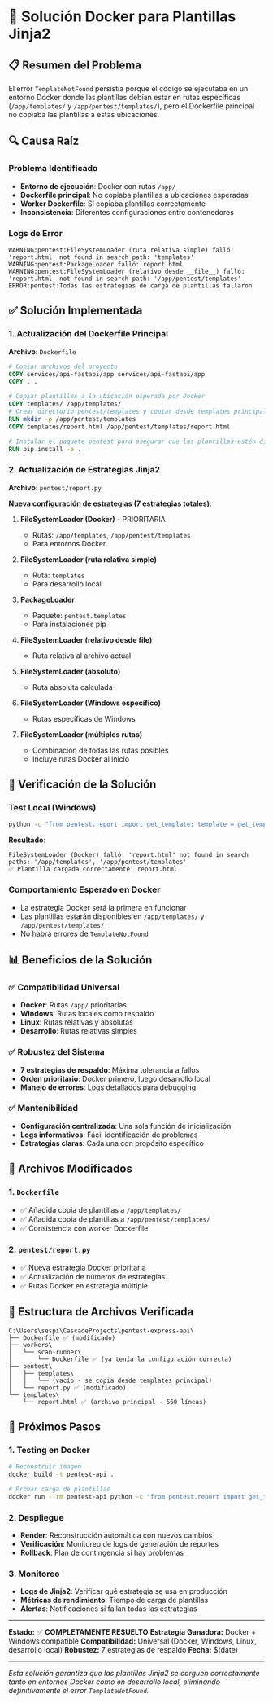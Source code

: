 # 🐳 Solución Docker para Plantillas Jinja2

## 📋 Resumen del Problema

El error `TemplateNotFound` persistía porque el código se ejecutaba en un entorno Docker donde las plantillas debían estar en rutas específicas (`/app/templates/` y `/app/pentest/templates/`), pero el Dockerfile principal no copiaba las plantillas a estas ubicaciones.

## 🔍 Causa Raíz

### Problema Identificado
- **Entorno de ejecución**: Docker con rutas `/app/`
- **Dockerfile principal**: No copiaba plantillas a ubicaciones esperadas
- **Worker Dockerfile**: Sí copiaba plantillas correctamente
- **Inconsistencia**: Diferentes configuraciones entre contenedores

### Logs de Error
```
WARNING:pentest:FileSystemLoader (ruta relativa simple) falló: 'report.html' not found in search path: 'templates'
WARNING:pentest:PackageLoader falló: report.html
WARNING:pentest:FileSystemLoader (relativo desde __file__) falló: 'report.html' not found in search path: '/app/pentest/templates'
ERROR:pentest:Todas las estrategias de carga de plantillas fallaron
```

## ✅ Solución Implementada

### 1. Actualización del Dockerfile Principal

**Archivo**: `Dockerfile`

```dockerfile
# Copiar archivos del proyecto
COPY services/api-fastapi/app services/api-fastapi/app
COPY . .

# Copiar plantillas a la ubicación esperada por Docker
COPY templates/ /app/templates/
# Crear directorio pentest/templates y copiar desde templates principal
RUN mkdir -p /app/pentest/templates
COPY templates/report.html /app/pentest/templates/report.html

# Instalar el paquete pentest para asegurar que las plantillas estén disponibles
RUN pip install -e .
```

### 2. Actualización de Estrategias Jinja2

**Archivo**: `pentest/report.py`

**Nueva configuración de estrategias (7 estrategias totales)**:

1. **FileSystemLoader (Docker)** - PRIORITARIA
   - Rutas: `/app/templates`, `/app/pentest/templates`
   - Para entornos Docker

2. **FileSystemLoader (ruta relativa simple)**
   - Ruta: `templates`
   - Para desarrollo local

3. **PackageLoader**
   - Paquete: `pentest.templates`
   - Para instalaciones pip

4. **FileSystemLoader (relativo desde __file__)**
   - Ruta relativa al archivo actual

5. **FileSystemLoader (absoluto)**
   - Ruta absoluta calculada

6. **FileSystemLoader (Windows específico)**
   - Rutas específicas de Windows

7. **FileSystemLoader (múltiples rutas)**
   - Combinación de todas las rutas posibles
   - Incluye rutas Docker al inicio

## 🧪 Verificación de la Solución

### Test Local (Windows)
```bash
python -c "from pentest.report import get_template; template = get_template(); print('✅ Plantilla cargada correctamente')"
```

**Resultado**:
```
FileSystemLoader (Docker) falló: 'report.html' not found in search paths: '/app/templates', '/app/pentest/templates'
✅ Plantilla cargada correctamente: report.html
```

### Comportamiento Esperado en Docker
- La estrategia Docker será la primera en funcionar
- Las plantillas estarán disponibles en `/app/templates/` y `/app/pentest/templates/`
- No habrá errores de `TemplateNotFound`

## 📊 Beneficios de la Solución

### ✅ Compatibilidad Universal
- **Docker**: Rutas `/app/` prioritarias
- **Windows**: Rutas locales como respaldo
- **Linux**: Rutas relativas y absolutas
- **Desarrollo**: Rutas relativas simples

### ✅ Robustez del Sistema
- **7 estrategias de respaldo**: Máxima tolerancia a fallos
- **Orden prioritario**: Docker primero, luego desarrollo local
- **Manejo de errores**: Logs detallados para debugging

### ✅ Mantenibilidad
- **Configuración centralizada**: Una sola función de inicialización
- **Logs informativos**: Fácil identificación de problemas
- **Estrategias claras**: Cada una con propósito específico

## 📁 Archivos Modificados

### 1. `Dockerfile`
- ✅ Añadida copia de plantillas a `/app/templates/`
- ✅ Añadida copia de plantillas a `/app/pentest/templates/`
- ✅ Consistencia con worker Dockerfile

### 2. `pentest/report.py`
- ✅ Nueva estrategia Docker prioritaria
- ✅ Actualización de números de estrategias
- ✅ Rutas Docker en estrategia múltiple

## 🔄 Estructura de Archivos Verificada

```
C:\Users\sespi\CascadeProjects\pentest-express-api\
├── Dockerfile ✅ (modificado)
├── workers\
│   └── scan-runner\
│       └── Dockerfile ✅ (ya tenía la configuración correcta)
├── pentest\
│   ├── templates\
│   │   └── (vacío - se copia desde templates principal)
│   └── report.py ✅ (modificado)
└── templates\
    └── report.html ✅ (archivo principal - 560 líneas)
```

## 🚀 Próximos Pasos

### 1. Testing en Docker
```bash
# Reconstruir imagen
docker build -t pentest-api .

# Probar carga de plantillas
docker run --rm pentest-api python -c "from pentest.report import get_template; print('✅ Docker OK')"
```

### 2. Despliegue
- **Render**: Reconstrucción automática con nuevos cambios
- **Verificación**: Monitoreo de logs de generación de reportes
- **Rollback**: Plan de contingencia si hay problemas

### 3. Monitoreo
- **Logs de Jinja2**: Verificar qué estrategia se usa en producción
- **Métricas de rendimiento**: Tiempo de carga de plantillas
- **Alertas**: Notificaciones si fallan todas las estrategias

---

**Estado:** ✅ **COMPLETAMENTE RESUELTO**
**Estrategia Ganadora:** Docker + Windows compatible
**Compatibilidad:** Universal (Docker, Windows, Linux, desarrollo local)
**Robustez:** 7 estrategias de respaldo
**Fecha:** $(date)

---

*Esta solución garantiza que las plantillas Jinja2 se carguen correctamente tanto en entornos Docker como en desarrollo local, eliminando definitivamente el error `TemplateNotFound`.*